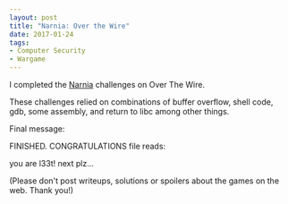 ```yaml
---
layout: post
title: "Narnia: Over the Wire"
date: 2017-01-24
tags:
- Computer Security
- Wargame
---
```


I completed the <a href="http://overthewire.org/wargames/Narnia/">Narnia</a>
challenges on Over The Wire. 
<!--end excerpt-->

These challenges relied on combinations of buffer overflow, shell code,
gdb, some assembly, and return to libc among other things. 

Final message:

FINISHED. CONGRATULATIONS file reads:

you are l33t! next plz...

(Please don't post writeups, solutions or spoilers about the games on the web. Thank you!)
